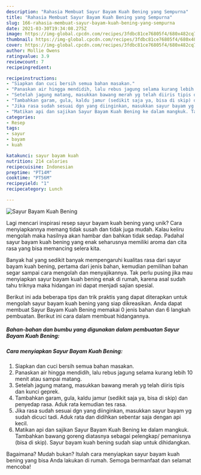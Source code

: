 ```yaml
---
description: "Rahasia Membuat Sayur Bayam Kuah Bening yang Sempurna"
title: "Rahasia Membuat Sayur Bayam Kuah Bening yang Sempurna"
slug: 166-rahasia-membuat-sayur-bayam-kuah-bening-yang-sempurna
date: 2021-03-30T19:34:08.275Z
image: https://img-global.cpcdn.com/recipes/3fdbc81ce76805f4/680x482cq70/sayur-bayam-kuah-bening-foto-resep-utama.jpg
thumbnail: https://img-global.cpcdn.com/recipes/3fdbc81ce76805f4/680x482cq70/sayur-bayam-kuah-bening-foto-resep-utama.jpg
cover: https://img-global.cpcdn.com/recipes/3fdbc81ce76805f4/680x482cq70/sayur-bayam-kuah-bening-foto-resep-utama.jpg
author: Mollie Owens
ratingvalue: 3.9
reviewcount: 7
recipeingredient:

recipeinstructions:
- "Siapkan dan cuci bersih semua bahan masakan."
- "Panaskan air hingga mendidih, lalu rebus jagung selama kurang lebih 10 menit atau sampai matang."
- "Setelah jagung matang, masukkan bawang merah yg telah diiris tipis dan kunci geprek."
- "Tambahkan garam, gula, kaldu jamur (sedikit saja ya, bisa di skip) dan penyedap rasa. Aduk rata kemudian tes rasa."
- "Jika rasa sudah sesuai dgn yang diinginkan, masukkan sayur bayam yg sudah dicuci tadi. Aduk rata dan didihkan sebentar saja dengan api kecil."
- "Matikan api dan sajikan Sayur Bayam Kuah Bening ke dalam mangkuk. Tambahkan bawang goreng diatasnya sebagai pelengkap/ pemanisnya (bisa di skip). Sayur bayam kuah bening sudah siap untuk dihidangkan."
categories:
- Resep
tags:
- sayur
- bayam
- kuah

katakunci: sayur bayam kuah 
nutrition: 214 calories
recipecuisine: Indonesian
preptime: "PT14M"
cooktime: "PT56M"
recipeyield: "1"
recipecategory: Lunch

---
```



![Sayur Bayam Kuah Bening](https://img-global.cpcdn.com/recipes/3fdbc81ce76805f4/680x482cq70/sayur-bayam-kuah-bening-foto-resep-utama.jpg)

Lagi mencari inspirasi resep sayur bayam kuah bening yang unik? Cara menyiapkannya memang tidak susah dan tidak juga mudah. Kalau keliru mengolah maka hasilnya akan hambar dan bahkan tidak sedap. Padahal sayur bayam kuah bening yang enak seharusnya memiliki aroma dan cita rasa yang bisa memancing selera kita.



Banyak hal yang sedikit banyak mempengaruhi kualitas rasa dari sayur bayam kuah bening, pertama dari jenis bahan, kemudian pemilihan bahan segar sampai cara mengolah dan menyajikannya. Tak perlu pusing jika mau menyiapkan sayur bayam kuah bening enak di rumah, karena asal sudah tahu triknya maka hidangan ini dapat menjadi sajian spesial.


Berikut ini ada beberapa tips dan trik praktis yang dapat diterapkan untuk mengolah sayur bayam kuah bening yang siap dikreasikan. Anda dapat membuat Sayur Bayam Kuah Bening memakai 0 jenis bahan dan 6 langkah pembuatan. Berikut ini cara dalam membuat hidangannya.

<!--inarticleads1-->

##### Bahan-bahan dan bumbu yang digunakan dalam pembuatan Sayur Bayam Kuah Bening:





<!--inarticleads2-->

##### Cara menyiapkan Sayur Bayam Kuah Bening:

1. Siapkan dan cuci bersih semua bahan masakan.
1. Panaskan air hingga mendidih, lalu rebus jagung selama kurang lebih 10 menit atau sampai matang.
1. Setelah jagung matang, masukkan bawang merah yg telah diiris tipis dan kunci geprek.
1. Tambahkan garam, gula, kaldu jamur (sedikit saja ya, bisa di skip) dan penyedap rasa. Aduk rata kemudian tes rasa.
1. Jika rasa sudah sesuai dgn yang diinginkan, masukkan sayur bayam yg sudah dicuci tadi. Aduk rata dan didihkan sebentar saja dengan api kecil.
1. Matikan api dan sajikan Sayur Bayam Kuah Bening ke dalam mangkuk. Tambahkan bawang goreng diatasnya sebagai pelengkap/ pemanisnya (bisa di skip). Sayur bayam kuah bening sudah siap untuk dihidangkan.




Bagaimana? Mudah bukan? Itulah cara menyiapkan sayur bayam kuah bening yang bisa Anda lakukan di rumah. Semoga bermanfaat dan selamat mencoba!
